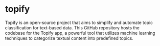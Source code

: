 # topify
Topify is an open-source project that aims to simplify and automate topic classification for text-based data. This GitHub repository hosts the codebase for the Topify app, a powerful tool that utilizes machine learning techniques to categorize textual content into predefined topics.
